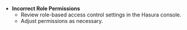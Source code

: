 - **Incorrect Role Permissions**
    - Review role-based access control settings in the Hasura console.
    - Adjust permissions as necessary.